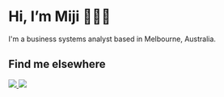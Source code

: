 # Hi, I’m Miji :wave::woman_technologist:
I'm a business systems analyst based in Melbourne, Australia.

<!---
- 👀 I’m interested in data analysis and visualisation
- 🌱 I’m currently learning ...
- 💞️ I’m looking to collaborate on ...
- 📫 How to reach me ...


## What I'm focusing on 
Currently improving my skills around data analytics.


## Technologies & Tools
--->

## Find me elsewhere
<p align="left">
<a href="https://www.linkedin.com/in/shelkim/">
<img src="https://img.shields.io/badge/LinkedIn-blue?style=flat&logo=linkedin&labelColor=blue">
</a>
<a href="https://www.linkedin.com/in/shelkim/">
<img src="https://img.shields.io/badge/author-Miji%20Kim-blue?style=flat&labelColor=000000&color=ffb030">
</p>
  
                                                                                                       
<!---
mijikm/mijikm is a ✨ special ✨ repository because its `README.md` (this file) appears on your GitHub profile.
You can click the Preview link to take a look at your changes.
--->
